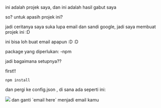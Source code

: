 ini adalah projek saya, dan ini adalah hasil gabut saya

so? untuk apasih projek ini?

jadi ceritanya saya suka lupa email dan sandi google, jadi saya membuat projek ini :D

ini bisa loh buat email apapun :D :D

package yang diperlukan:
-npm

jadi bagaimana setupnya??

first!!

```
npm install
```

dan pergi ke config.json , di sana ada seperti ini:

<img src="https://cdn.discordapp.com/attachments/852833544967684096/865081365330264074/unknown.png">
dan ganti `email here` menjadi email kamu

